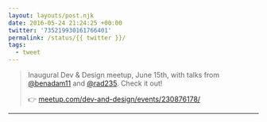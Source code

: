 ```yaml
---
layout: layouts/post.njk
date: 2016-05-24 21:24:25 +00:00
twitter: '735219930161766401'
permalink: /status/{{ twitter }}/
tags: 
  - tweet
---
```


> Inaugural Dev &amp; Design meetup, June 15th, with talks from [@benadam11](https://twitter.com/benadam11) and [@rad235](https://twitter.com/rad235). Check it out!
> 
> 👉 [meetup.com/dev-and-design/events/230876178/](http://www.meetup.com/dev-and-design/events/230876178/)

---

